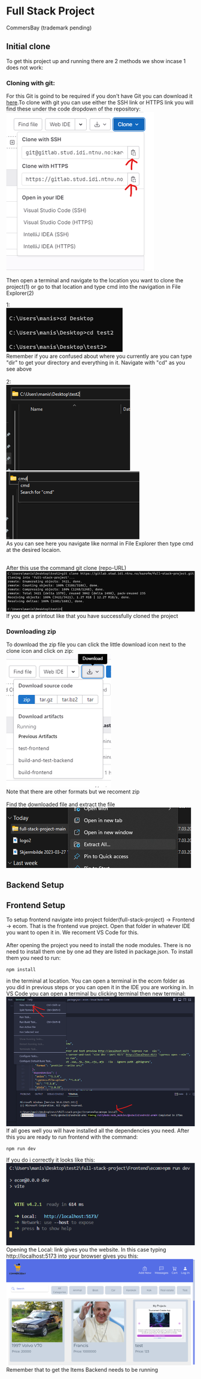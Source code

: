 # Full Stack Project
CommersBay (trademark pending)

## Initial clone
To get this project up and running there are 2 methods we show incase 1 does not work:<br>
### Cloning with git:
For this Git is goind to be required if you don't have Git you can download it [here](https://git-scm.com/downloads).To clone with git you can use either the SSH link or HTTPS link you will find these under the code dropdown of the repository:
![Clone links](./readmeImages/cloneLinks.png)
<br>

Then open a terminal and navigate to the location you want to clone the project(1) or go to that location and type cmd into the navigation in File Explorer(2)

1:<br>
![Navigate Terminal](./readmeImages/navigateTerminal.png)<br>
Remember if you are confused about where you currently are you can type "dir" to get your directory and everything in it. Navigate with "cd" as you see above
<br>
<br>
2:<br>
![Navigate FileExplorer](./readmeImages/navigateFileExplorer.png)<br>
![Navigate FileExplorer](./readmeImages/typeCMD.png)<br>
As you can see here you navigate like normal in File Explorer then type cmd at the desired locaion.
<br>
<br>

After this use the command git clone (repo-URL)<br>
![Git Clone](./readmeImages/gitClone.png)<br>
If you get a printout like that you have successfully cloned the project

### Downloading zip
To download the zip file you can click the little download icon next to the clone icon and click on zip:<br>
![Download zip](./readmeImages/downloadZip.png)<br>
Note that there are other formats but we recoment zip
<br>
<br>
Find the downloaded file and extract the file<br>
![Extract project from zip](./readmeImages/extractZip.png)<br>

## Backend Setup

## Frontend Setup
To setup frontend navigate into project folder(full-stack-project) -> Frontend -> ecom. That is the frontend vue project. Open that folder in whatever IDE you want to open it in. We recoment VS Code for this.
<br><br>
After opening the project you need to install the node modules. There is no need to install them one by one ad they are listed in package.json. To install them you need to run:
 ```
 npm install
 ```
in the terminal at location. You can open a terminal in the ecom folder as you did in previous steps or you can open it in the IDE you are working in. In VS Code you can open a terminal bu clicking terminal then new terminal:<br>
![npm install](./readmeImages/npmInstall.png)<br>
If all goes well you will have installed all the dependencies you need. After this you are ready to run frontend with the command:
```
npm run dev
```
If you do i correctly it looks like this:<br>
![npm run dev](./readmeImages/npmRunDev.png)<br>
Opening the Local: link gives you the website. In this case typing http://localhost:5173 into your browser gives you this:<br>
![website](./readmeImages/websiteView.png)<br>
Remember that to get the Items Backend needs to be running




<!-- ## Authors and acknowledgment
Show your appreciation to those who have contributed to the project.
- [Edvard Sørby](https://gitlab.stud.idi.ntnu.no/edvarso)
- [Jonatan André Vevang](https://gitlab.stud.idi.ntnu.no/jonatanv)
- [Karo Faraidoun Mahmoud](https://gitlab.stud.idi.ntnu.no/karofm)
- [Manish Mannivannan](https://gitlab.stud.idi.ntnu.no/manishma)

## Project status
If you have run out of energy or time for your project, put a note at the top of the README saying that development has slowed down or stopped completely. Someone may choose to fork your project or volunteer to step in as a maintainer or owner, allowing your project to keep going. You can also make an explicit request for maintainers. -->
